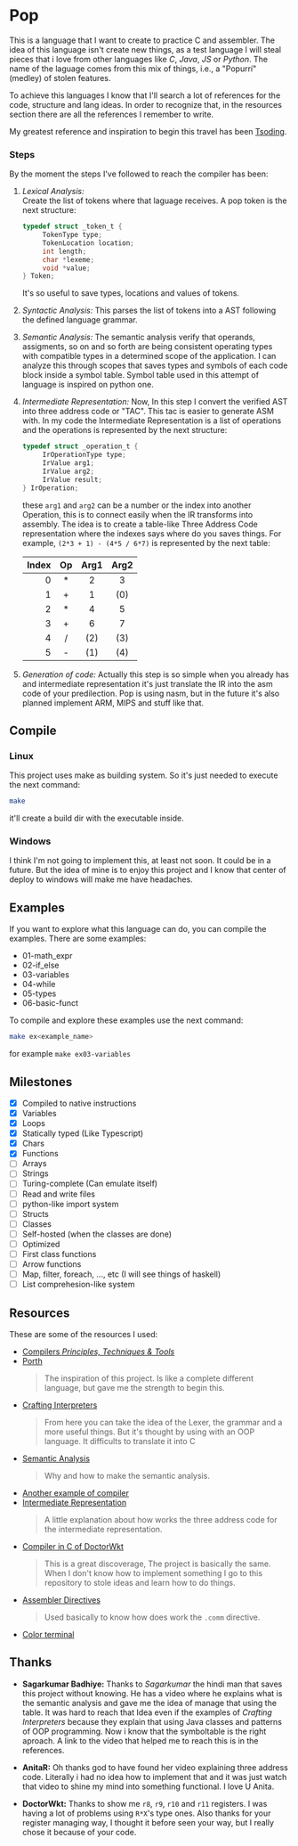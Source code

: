 # Pop

This is a language that I want to create to practice C and assembler.
The idea of this language isn't create new things, as a test language
I will steal pieces that i love from other languages like _C_, _Java_, _JS_ or _Python_.
The name of the laguage comes from this mix of things, i.e., a "Popurrí" (medley) of stolen features.

To achieve this languages I know that I'll search a lot of references for the code, structure and lang ideas. In order to recognize that, in the resources section there are all the references I remember to write.

My greatest reference and inspiration to begin this travel has been [Tsoding](https://www.youtube.com/@TsodingDaily).

### Steps

By the moment the steps I've followed to reach the compiler has been:

1. _Lexical Analysis:_  
    Create the list of tokens where that laguage receives. A pop token is the next structure:

   ```C
   typedef struct _token_t {
        TokenType type;
        TokenLocation location;
        int length;
        char *lexeme;
        void *value;
   } Token;
   ```

   It's so useful to save types, locations and values of tokens.

2. _Syntactic Analysis:_
   This parses the list of tokens into a AST following the defined language grammar.

3. _Semantic Analysis:_
   The semantic analysis verify that operands, assigments, so on and so forth
   are being consistent operating types with compatible types in a determined scope of the application.
   I can analyze this through scopes that saves types and symbols of each code block inside a symbol table.
   Symbol table used in this attempt of language is inspired on python one.

4. _Intermediate Representation:_
   Now, In this step I convert the verified AST into three address code or "TAC". This tac is easier to generate ASM with.
   In my code the Intermediate Representation is a list of operations and the operations is represented by the next structure:

   ```C
   typedef struct _operation_t {
        IrOperationType type;
        IrValue arg1;
        IrValue arg2;
        IrValue result;
   } IrOperation;
   ```

   these `arg1` and `arg2` can be a number or the index into another Operation, this is to connect easily when the IR transforms into assembly.
   The idea is to create a table-like Three Address Code representation where the indexes says where do you saves things.
   For example, `(2*3 + 1) - (4*5 / 6*7)` is represented by the next table:

   | Index | Op  | Arg1 | Arg2 |
   | ----: | :-: | :--: | :--: |
   |     0 | \*  |  2   |  3   |
   |     1 |  +  |  1   | (0)  |
   |     2 | \*  |  4   |  5   |
   |     3 |  +  |  6   |  7   |
   |     4 |  /  | (2)  | (3)  |
   |     5 |  -  | (1)  | (4)  |

5. _Generation of code:_
   Actually this step is so simple when you already has and intermediate representation it's just translate the IR into the asm code of your predilection.
   Pop is using nasm, but in the future it's also planned implement ARM, MIPS and stuff like that.

## Compile

### Linux

This project uses make as building system.
So it's just needed to execute the next command:

```sh
make
```

it'll create a build dir with the executable inside.

### Windows

I think I'm not going to implement this, at least not soon.
It could be in a future. But the idea of mine is to enjoy this project
and I know that center of deploy to windows will make me have headaches.

## Examples

If you want to explore what this language can do, you can compile the examples.
There are some examples:

- 01-math_expr
- 02-if_else
- 03-variables
- 04-while
- 05-types
- 06-basic-funct

To compile and explore these examples use the next command:

```bash
make ex<example_name>
```

for example `make ex03-variables`

## Milestones

- [x] Compiled to native instructions
- [x] Variables
- [x] Loops
- [x] Statically typed (Like Typescript)
- [x] Chars
- [x] Functions
- [ ] Arrays
- [ ] Strings
- [ ] Turing-complete (Can emulate itself)
- [ ] Read and write files
- [ ] python-like import system
- [ ] Structs
- [ ] Classes
- [ ] Self-hosted (when the classes are done)
- [ ] Optimized
- [ ] First class functions
- [ ] Arrow functions
- [ ] Map, filter, foreach, ..., etc (I will see things of haskell)
- [ ] List comprehesion-like system

## Resources

These are some of the resources I used:

- [Compilers _Principles, Techniques & Tools_](https://en.wikipedia.org/wiki/Compilers:_Principles,_Techniques,_and_Tools)
- [Porth](https://gitlab.com/tsoding/porth)
  > The inspiration of this project. Is like a complete different language, but gave me the strength to begin this.
- [Crafting Interpreters](https://craftinginterpreters.com/)
  > From here you can take the idea of the Lexer, the grammar and a more useful things. But it's thought by using with an OOP language. It difficults to translate it into C
- [Semantic Analysis](https://www.youtube.com/watch?v=cC8YRnDGMwI&ab_channel=Dr.SagarkumarBadhiye)
  > Why and how to make the semantic analysis.
- [Another example of compiler](https://www.youtube.com/watch?v=-4RmhDy0A2s&list=PLRnI_2_ZWhtA_ZAzEa8uJF8wgGF0HjjEz&ab_channel=CobbCoding)
- [Intermediate Representation](https://www.youtube.com/watch?v=u2qLQep_Wzw&ab_channel=AnitaR)
  > A little explanation about how works the three address code for the intermediate representation.
- [Compiler in C of DoctorWkt](https://github.com/DoctorWkt/acwj)
  > This is a great discoverage, The project is basically the same. When I don't know how to implement something I go to this repository to stole ideas and learn how to do things.
- [Assembler Directives](https://docs.oracle.com/cd/E19253-01/817-5477/eoiyg/index.html)
  > Used basically to know how does work the `.comm` directive.
- [Color terminal](https://askubuntu.com/questions/558280/changing-colour-of-text-and-background-of-terminal)

## Thanks

- **Sagarkumar Badhiye:**
  Thanks to _Sagarkumar_ the hindi man that saves this project without knowing.
  He has a video where he explains what is the semantic analysis and gave me the idea of manage that using the table.
  It was hard to reach that Idea even if the examples of _Crafting Interpreters_
  because they explain that using Java classes and patterns of OOP programming.
  Now i know that the symboltable is the right aproach. A link to the video that helped me to reach this is in the references.

- **AnitaR:**
  Oh thanks god to have found her video explaining three address code. Literally i had no idea how to implement that and
  it was just watch that video to shine my mind into something functional. I love U Anita.

- **DoctorWkt:** Thanks to show me `r8`, `r9`, `r10` and `r11` registers. I was having a lot of problems using `R*X`'s type ones.
  Also thanks for your register managing way, I thought it before seen your way, but I really chose it because of your code.

